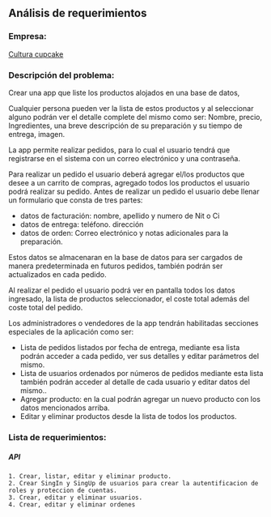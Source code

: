 ## Análisis de requerimientos

### Empresa: 

[Cultura cupcake](https://www.facebook.com/culturacupcake)
	
### Descripción del problema:

Crear una app que liste los productos alojados en una base de datos, 

Cualquier persona pueden ver la lista de estos productos y al seleccionar alguno podrán ver el detalle complete del mismo como ser: Nombre, precio, Ingredientes, una breve descripción de su preparación y su tiempo de entrega, imagen.

La app permite realizar pedidos, para lo cual el usuario tendrá que registrarse en el sistema con un correo electrónico y una contraseña. 

Para realizar un pedido el usuario deberá agregar el/los productos que desee a un carrito de compras, agregado todos los productos el usuario podrá realizar su pedido. Antes de realizar un pedido el usuario debe llenar un formulario que consta de tres partes:

+ datos de facturación: nombre, apellido y numero de Nit o Ci
+ datos de entrega: teléfono. dirección
+ datos de orden: Correo electrónico y notas adicionales para la preparación.

Estos datos se almacenaran en la base de datos para ser cargados de manera predeterminada en futuros pedidos, también podrán ser actualizados en cada pedido.

Al realizar el pedido el usuario podrá ver en pantalla todos los datos ingresado, la lista de productos seleccionador, el coste total además del coste total del pedido.

Los administradores o vendedores de la app tendrán habilitadas secciones especiales de la aplicación  como ser:

* Lista de pedidos listados por fecha de entrega, mediante esa lista podrán acceder a cada pedido, ver sus detalles y editar parámetros del mismo.
* Lista de usuarios ordenados por números de pedidos mediante esta lista también podrán acceder al detalle de cada usuario  y editar datos del mismo..
* Agregar producto: en la cual podrán agregar un nuevo producto con los datos mencionados arriba.
* Editar y eliminar productos desde la lista de todos los productos.

### Lista de requerimientos:

##### API

	1. Crear, listar, editar y eliminar producto.
	2. Crear SingIn y SingUp de usuarios para crear la autentificacion de roles y proteccion de cuentas.
	3. Crear, editar y eliminar usuarios.
	4. Crear, editar y eliminar ordenes

